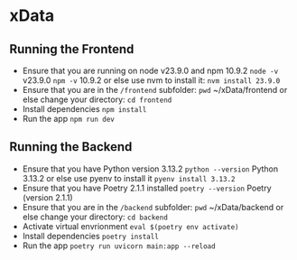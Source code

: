 # xData

## Running the Frontend

- Ensure that you are running on node v23.9.0 and npm 10.9.2
`node -v` v23.9.0
`npm -v` 10.9.2
or else use nvm to install it: `nvm install 23.9.0`
- Ensure that you are in the `/frontend` subfolder:
`pwd` ~/xData/frontend
or else change your directory: `cd frontend`
- Install dependencies `npm install`
- Run the app `npm run dev`

## Running the Backend

- Ensure that you have Python version 3.13.2
`python --version` Python 3.13.2
or else use pyenv to install it `pyenv install 3.13.2`
- Ensure that you have Poetry 2.1.1 installed
`poetry --version` Poetry (version 2.1.1)
- Ensure that you are in the `/backend` subfolder:
`pwd` ~/xData/backend
or else change your directory: `cd backend`
- Activate virtual envrionment `eval $(poetry env activate)`
- Install dependencies `poetry install`
- Run the app `poetry run uvicorn main:app --reload`
